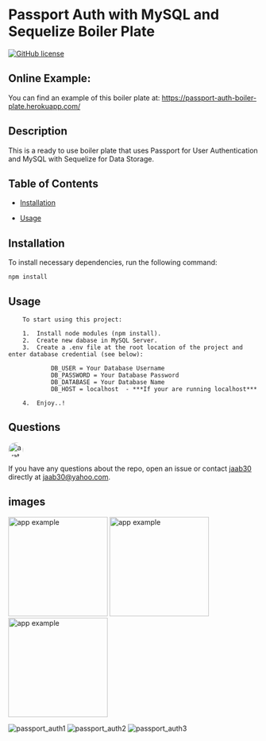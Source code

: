 
# Passport Auth with MySQL and Sequelize Boiler Plate
[![GitHub license](https://img.shields.io/badge/license-MIT-blue.svg)](https://github.com/jaab30/passport-auth-with-mysql-and-sequelize-boiler-plate)

## Online Example:

You can find an example of this boiler plate at: https://passport-auth-boiler-plate.herokuapp.com/

## Description

This is a ready to use boiler plate that uses Passport for User Authentication and MySQL with Sequelize for Data Storage.

## Table of Contents 

* [Installation](#installation)

* [Usage](#usage)



## Installation

To install necessary dependencies, run the following command:

```
npm install
```

## Usage
``` 
    To start using this project: 

    1.  Install node modules (npm install). 
    2.  Create new dabase in MySQL Server. 
    3.  Create a .env file at the root location of the project and enter database credential (see below):
    
            DB_USER = Your Database Username
            DB_PASSWORD = Your Database Password
            DB_DATABASE = Your Database Name
            DB_HOST = localhost  - ***If your are running localhost***

    4.  Enjoy..!
``` 


## Questions

<img src="https://avatars0.githubusercontent.com/u/40499942?v=4" alt="avatar" style="border-radius: 16px" width="30" />

If you have any questions about the repo, open an issue or contact [jaab30](https://api.github.com/users/jaab30) directly at jaab30@yahoo.com.


## images

<img src="https://user-images.githubusercontent.com/40499942/79766002-661d0e00-82f5-11ea-933f-f8b021c9ab44.jpg" alt="app example" style="width: 200px"/>
<img src="https://user-images.githubusercontent.com/40499942/79766009-687f6800-82f5-11ea-9f9c-e41d4581bc05.jpg" alt="app example" style="width: 200px"/>
<img src="https://user-images.githubusercontent.com/40499942/79766015-69b09500-82f5-11ea-957b-8d7b2505c189.jpg" alt="app example" style="width: 200px"/>


![passport_auth1](https://user-images.githubusercontent.com/40499942/79766002-661d0e00-82f5-11ea-933f-f8b021c9ab44.jpg)
![passport_auth2](https://user-images.githubusercontent.com/40499942/79766009-687f6800-82f5-11ea-9f9c-e41d4581bc05.jpg)
![passport_auth3](https://user-images.githubusercontent.com/40499942/79766015-69b09500-82f5-11ea-957b-8d7b2505c189.jpg)
